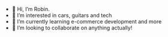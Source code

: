 - 👋 Hi, I’m Robin.
- 👀 I’m interested in cars, guitars and tech
- 🌱 I’m currently learning e-commerce development and more
- 💞️ I’m looking to collaborate on anything actually!

<!---
robin-multisafepay/robin-multisafepay is a ✨ special ✨ repository because its `README.md` (this file) appears on your GitHub profile.
You can click the Preview link to take a look at your changes.
--->
